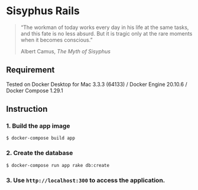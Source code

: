 # Sisyphus Rails

> “The workman of today works every day in his life at the same tasks, and this fate is no less absurd. But it is tragic only at the rare moments when it becomes conscious.”
>
> Albert Camus, *The Myth of Sisyphus*

## Requirement

Tested on Docker Desktop for Mac 3.3.3 (64133) / Docker Engine 20.10.6 / Docker Compose 1.29.1

## Instruction

### 1. Build the app image

```shell
$ docker-compose build app
```

### 2. Create the database

```shell
$ docker-compose run app rake db:create
```

### 3. Use `http://localhost:300` to access the application.
